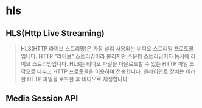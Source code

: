 # hls

## HLS(Http Live Streaming)
> HLS(HTTP 라이브 스트리밍)은 가장 널리 사용되는 비디오 스트리밍 프로토콜입니다. HTTP "라이브" 스트리밍이라 불리지만 주문형 스트리밍이자 동시에 라이브 스트리밍입니다. HLS는 비디오 파일을 다운로드할 수 있는 HTTP 파일 조각으로 나누고 HTTP 프로토콜을 이용하여 전송합니다. 클라이언트 장치는 이러한 HTTP 파일을 로드한 후 비디오로 재생합니다.


## Media Session API